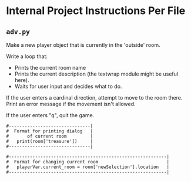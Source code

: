 # Internal Project Instructions Per File 

## `` adv.py ``
 Make a new player object that is currently in the 'outside' room.
 </br>

 Write a loop that:

* Prints the current room name
* Prints the current description (the textwrap module might be useful here).
* Waits for user input and decides what to do.

If the user enters a cardinal direction, attempt to move to the room there.
Print an error message if the movement isn't allowed.

If the user enters "q", quit the game.

```
#-------------------------------|
#  Format for printing dialog   |
#       of current room         |
#   print(room['treasure'])     |
#-------------------------------|

#------------------------------------------------------------|
#  Format for changing current room                          |
#   playerVar.current_room = room['newSelection'].location   |
#------------------------------------------------------------|
```
